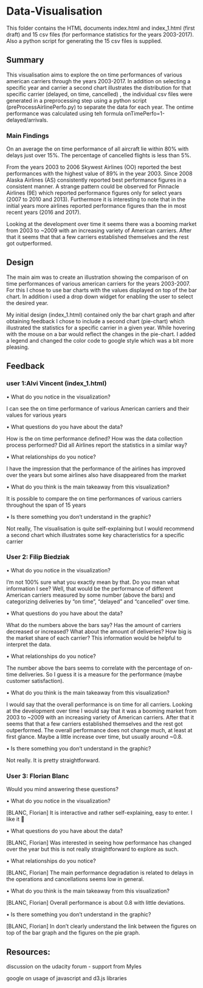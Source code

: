 # Data-Visualisation

This folder contains the HTML documents index.html and index_1.html (first draft) and 15 csv files (for performance statistics for the years 2003-2017). Also a python script for generating the 15 csv files is supplied.


## Summary 

This visualisation aims to explore the on time performances of various american carriers through the years 2003-2017. 
In addition on selecting a specific year and carrier a second chart illustrates the distribution for that specific carrier (delayed, on time, cancelled) , the individual csv files were generated in a preprocessing step using a python script (preProcessAirlinePerfo.py)
to separate the data for each year. The ontime performance was calculated using teh formula onTimePerfo=1-delayed/arrivals. 

### Main Findings
On an average the on time performance of all aircraft lie within 80% with delays just over 15%.  The percentage of cancelled flights is less than 5%.

From the years 2003 to 2006 Skywest Airlines (OO) reported the best performances with the highest value of 89% in the year 2003.
Since 2008 Alaska Airlines (AS) consistently reported best performance figures in a consistent manner.
A strange pattern could be observed for Pinnacle Airlines (9E) which reported performance figures only for select years (2007 to 2010 and 2013). 
Furthermore it is interesting to note that in the initial years more airlines reported performance figures than the in most recent years (2016 and 2017). 

Looking at the development over time it seems there was a booming market from 2003 to ~2009 with an increasing variety of American carriers. After that it seems that that a few carriers established themselves and the rest got outperformed.



## Design

The main aim was to create an illustration showing the comparison of on time performances of various american carriers for the years 2003-2007. For this I chose to use bar charts with the values displayed on top of the bar chart. In addition i used a drop down widget for enabling the user to select the desired year.  

My initial design (index_1.html)  contained only the bar chart graph and after obtaining feedback I chose to include a second chart 
(pie-chart) which illustrated the statistics for a specific carrier in a given year. While hovering with the mouse on a bar would reflect the changes in the pie-chart. I added a legend and changed the color code to google style which was a bit more pleasing. 



## Feedback 

### user 1:Alvi Vincent (index_1.html)
  
•	  What do you notice in the visualization?

I can see the on time performance of various American carriers and their values for various years 

•	What questions do you have about the data?

How is the on time performance defined?  How was the data collection process performed? Did all Airlines report the statistics in a similar way?

•	What relationships do you notice?

I have the impression that the performance of the airlines has improved over the years but some airlines also have disappeared from the market 

•	What do you think is the main takeaway from this visualization?

It is possible to compare the on time performances of various carriers throughout the span of 15 years 

•	Is there something you don’t understand in the graphic?

Not really, The visualisation is quite self-explaining but I would recommend a second chart which illustrates some key characteristics for a specific carrier


### User 2: Filip Biedziak
•	What do you notice in the visualization?

I’m not 100% sure what you exactly mean by that. Do you mean what information I see? Well, that would be the performance of different American carriers measured by some number (above the bars) and categorizing deliveries by “on time”, “delayed” and “cancelled” over time.

•	What questions do you have about the data?

What do the numbers above the bars say? Has the amount of carriers decreased or increased? What about the amount of deliveries? How big is the market share of each carrier? This information would be helpful to interpret the data.

•	What relationships do you notice?

The number above the bars seems to correlate with the percentage of on-time deliveries. So I guess it is a measure for the performance (maybe customer satisfaction).

•	What do you think is the main takeaway from this visualization?

I would say that the overall performance is on time for all carriers. Looking at the development over time I would say that it was a booming market from 2003 to ~2009 with an increasing variety of American carriers. After that it seems that that a few carriers established themselves and the rest got outperformed. The overall performance does not change much, at least at first glance. Maybe a little increase over time, but usually around ~0.8.

•	Is there something you don’t understand in the graphic?

Not really. It is pretty straightforward. 


### User 3: Florian Blanc

Would you mind answering these questions?

•	What do you notice in the visualization?

[BLANC, Florian]  It is interactive and rather self-explaining, easy to enter. I like it 

•	What questions do you have about the data?

[BLANC, Florian] Was interested in seeing how performance has changed over the year but this is not really straightforward to explore as such.

•	What relationships do you notice?

[BLANC, Florian] The main performance degradation is related to delays in the operations and cancellations seems low in general.

•	What do you think is the main takeaway from this visualization?

[BLANC, Florian] Overall performance is about 0.8 with little deviations.

•	Is there something you don’t understand in the graphic?

[BLANC, Florian] In don’t clearly understand the link between the figures on top of the bar graph and the figures on the pie graph.


## Resources: 

discussion on the udacity forum - support from Myles 

google on usage of javascript and d3.js libraries 
